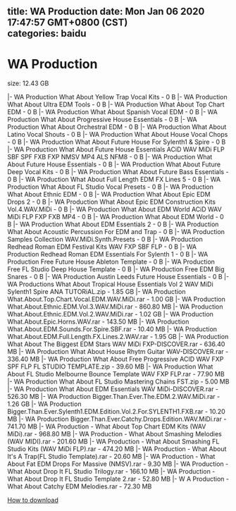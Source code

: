 
title: WA Production
date: Mon Jan 06 2020 17:47:57 GMT+0800 (CST)    
categories: baidu
---

# WA Production
size: 12.43 GB
 
 
|- WA Production What About Yellow Trap Vocal Kits - 0 B
|- WA Production What About Ultra EDM Tools - 0 B
|- WA Production What About Top Chart EDM - 0 B
|- WA Production What About Spanish Vocal EDM - 0 B
|- WA Production What About Progressive House Essentials - 0 B
|- WA Production What About Orchestral EDM - 0 B
|- WA Production What About Latino Vocal Shouts - 0 B
|- WA Production What About House Vocal Chops - 0 B
|- WA Production What About Future House For Sylenth1 & Spire - 0 B
|- WA Production What About Future House Essentials ACiD WAV MiDi FLP SBF SPF FXB FXP NMSV MP4 ALS NFM8 - 0 B
|- WA Production What About Future House Essentials - 0 B
|- WA Production What About Future Deep Vocal Kits - 0 B
|- WA Production What About Future Bass Essentials - 0 B
|- WA Production What About Full Length EDM FX Lines 5 - 0 B
|- WA Production What About FL Studio Vocal Presets - 0 B
|- WA Production What About Ethnic EDM - 0 B
|- WA Production What About Epic EDM Drops 2 - 0 B
|- WA Production What About Epic EDM Construction Kits Vol.4.WAV.MiDi - 0 B
|- WA Production What About EDM World ACiD WAV MiDi FLP FXP FXB MP4 - 0 B
|- WA Production What About EDM World - 0 B
|- WA Production What About EDM Essentials 2 - 0 B
|- WA Production What About Acoustic Percussion For EDM and Trap - 0 B
|- WA Production Samples Collection WAV.MiDi.Synth.Presets - 0 B
|- WA Production Redhead Roman EDM Festival Kits WAV FXP SBF FLP - 0 B
|- WA Production Redhead Roman EDM Essentials For Sylenth 1 - 0 B
|- WA Production Free Future House Ableton Template - 0 B
|- WA Production Free FL Studio Deep House Template - 0 B
|- WA Production Free EDM Big Snares - 0 B
|- WA Production Austin Leeds Future House Essentials - 0 B
|- WA Productions What About Tropical House Essentials Vol 2 WAV MiDi Sylenth1 Spire ANA TUTORiAL.zip - 1.85 GB
|- WA Production What.About.Top.Chart.Vocal.EDM.WAV.MiDi.rar - 1.00 GB
|- WA Production What.About.Ethnic.EDM.Vol.3.WAV.MiDi.rar - 860.80 MB
|- WA Production What.About.Ethnic.EDM.Vol.2.WAV.MiDi.rar - 1.02 GB
|- WA Production What.About.Epic.Horns.WAV.rar - 143.50 MB
|- WA Production What.About.EDM.Sounds.For.Spire.SBF.rar - 10.40 MB
|- WA Production What.About.EDM.Full.Length.FX.Lines.2.WAV.rar - 1.95 GB
|- WA Production What About The Biggest EDM Stars WAV MiDi FXP-DISCOVER.rar - 636.40 MB
|- WA Production What About House Rhytm Guitar WAV-DISCOVER.rar - 336.40 MB
|- WA Production What About Free Progressive ACID WAV FXP SPF FLP FL STUDIO TEMPLATE.zip - 39.60 MB
|- WA Production What About FL Studio Melbourne Bounce Template WAV FXP FLP.rar - 77.90 MB
|- WA Production What About FL Studio Mastering Chains FST.zip - 5.00 MB
|- WA Production What About EDM Essentials WAV MiDi-DISCOVER.rar - 526.30 MB
|- WA Production Bigger.Than.Ever.The.EDM.2.WAV.MiDi.rar - 1.26 GB
|- WA Production Bigger.Than.Ever.Sylenth1.EDM.Edition.Vol.2.For.SYLENTH1.FXB.rar - 10.20 MB
|- WA Production Bigger.Than.Ever.Catchy.Drops.Edition.WAV.MiDi.rar - 741.70 MB
|- WA Production - What About Top Chart EDM Kits (WAV MiDi).rar - 968.80 MB
|- WA Production - What About Smashing Melodies (WAV MIDI).rar - 201.60 MB
|- WA Production - What About Smashing FL Studio Kits (WAV MiDi FLP).rar - 474.20 MB
|- WA Production - What About It's A Trap(FL Studio Template).rar - 20.60 MB
|- WA Production - What About Fat EDM Drops For Massive (NMSV).rar - 9.30 MB
|- WA Production - What About Drop It FL Studio Trilogy.rar - 166.10 MB
|- WA Production - What About Drop It FL Studio Template 2.rar - 52.80 MB
|- W A Production - What About Catchy EDM Melodies.rar - 72.30 MB

[How to download](https://bpcam.bemobtrk.com/go/2ceec3aa-1ca2-46d6-b9ff-aaa5c184517c?jno=3778)